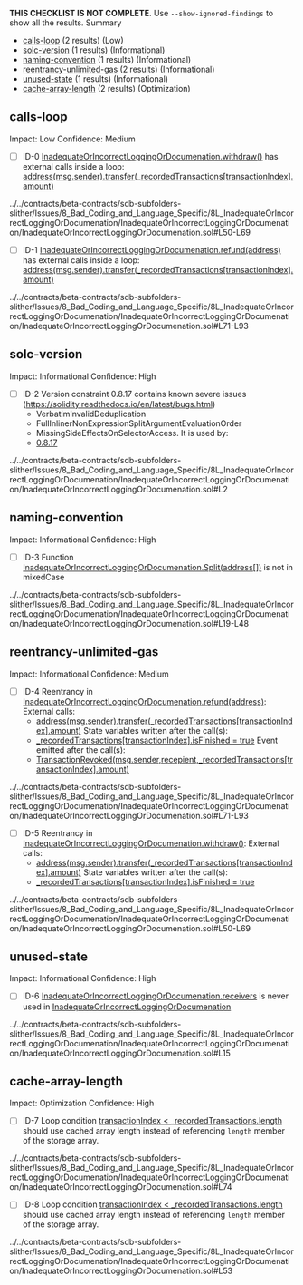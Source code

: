 **THIS CHECKLIST IS NOT COMPLETE**. Use `--show-ignored-findings` to show all the results.
Summary
 - [calls-loop](#calls-loop) (2 results) (Low)
 - [solc-version](#solc-version) (1 results) (Informational)
 - [naming-convention](#naming-convention) (1 results) (Informational)
 - [reentrancy-unlimited-gas](#reentrancy-unlimited-gas) (2 results) (Informational)
 - [unused-state](#unused-state) (1 results) (Informational)
 - [cache-array-length](#cache-array-length) (2 results) (Optimization)
## calls-loop
Impact: Low
Confidence: Medium
 - [ ] ID-0
[InadequateOrIncorrectLoggingOrDocumenation.withdraw()](../../contracts/beta-contracts/sdb-subfolders-slither/Issues/8_Bad_Coding_and_Language_Specific/8L_InadequateOrIncorrectLoggingOrDocumenation/InadequateOrIncorrectLoggingOrDocumenation/InadequateOrIncorrectLoggingOrDocumenation.sol#L50-L69) has external calls inside a loop: [address(msg.sender).transfer(_recordedTransactions[transactionIndex].amount)](../../contracts/beta-contracts/sdb-subfolders-slither/Issues/8_Bad_Coding_and_Language_Specific/8L_InadequateOrIncorrectLoggingOrDocumenation/InadequateOrIncorrectLoggingOrDocumenation/InadequateOrIncorrectLoggingOrDocumenation.sol#L62-L64)

../../contracts/beta-contracts/sdb-subfolders-slither/Issues/8_Bad_Coding_and_Language_Specific/8L_InadequateOrIncorrectLoggingOrDocumenation/InadequateOrIncorrectLoggingOrDocumenation/InadequateOrIncorrectLoggingOrDocumenation.sol#L50-L69


 - [ ] ID-1
[InadequateOrIncorrectLoggingOrDocumenation.refund(address)](../../contracts/beta-contracts/sdb-subfolders-slither/Issues/8_Bad_Coding_and_Language_Specific/8L_InadequateOrIncorrectLoggingOrDocumenation/InadequateOrIncorrectLoggingOrDocumenation/InadequateOrIncorrectLoggingOrDocumenation.sol#L71-L93) has external calls inside a loop: [address(msg.sender).transfer(_recordedTransactions[transactionIndex].amount)](../../contracts/beta-contracts/sdb-subfolders-slither/Issues/8_Bad_Coding_and_Language_Specific/8L_InadequateOrIncorrectLoggingOrDocumenation/InadequateOrIncorrectLoggingOrDocumenation/InadequateOrIncorrectLoggingOrDocumenation.sol#L81-L83)

../../contracts/beta-contracts/sdb-subfolders-slither/Issues/8_Bad_Coding_and_Language_Specific/8L_InadequateOrIncorrectLoggingOrDocumenation/InadequateOrIncorrectLoggingOrDocumenation/InadequateOrIncorrectLoggingOrDocumenation.sol#L71-L93


## solc-version
Impact: Informational
Confidence: High
 - [ ] ID-2
Version constraint 0.8.17 contains known severe issues (https://solidity.readthedocs.io/en/latest/bugs.html)
	- VerbatimInvalidDeduplication
	- FullInlinerNonExpressionSplitArgumentEvaluationOrder
	- MissingSideEffectsOnSelectorAccess.
It is used by:
	- [0.8.17](../../contracts/beta-contracts/sdb-subfolders-slither/Issues/8_Bad_Coding_and_Language_Specific/8L_InadequateOrIncorrectLoggingOrDocumenation/InadequateOrIncorrectLoggingOrDocumenation/InadequateOrIncorrectLoggingOrDocumenation.sol#L2)

../../contracts/beta-contracts/sdb-subfolders-slither/Issues/8_Bad_Coding_and_Language_Specific/8L_InadequateOrIncorrectLoggingOrDocumenation/InadequateOrIncorrectLoggingOrDocumenation/InadequateOrIncorrectLoggingOrDocumenation.sol#L2


## naming-convention
Impact: Informational
Confidence: High
 - [ ] ID-3
Function [InadequateOrIncorrectLoggingOrDocumenation.Split(address[])](../../contracts/beta-contracts/sdb-subfolders-slither/Issues/8_Bad_Coding_and_Language_Specific/8L_InadequateOrIncorrectLoggingOrDocumenation/InadequateOrIncorrectLoggingOrDocumenation/InadequateOrIncorrectLoggingOrDocumenation.sol#L19-L48) is not in mixedCase

../../contracts/beta-contracts/sdb-subfolders-slither/Issues/8_Bad_Coding_and_Language_Specific/8L_InadequateOrIncorrectLoggingOrDocumenation/InadequateOrIncorrectLoggingOrDocumenation/InadequateOrIncorrectLoggingOrDocumenation.sol#L19-L48


## reentrancy-unlimited-gas
Impact: Informational
Confidence: Medium
 - [ ] ID-4
Reentrancy in [InadequateOrIncorrectLoggingOrDocumenation.refund(address)](../../contracts/beta-contracts/sdb-subfolders-slither/Issues/8_Bad_Coding_and_Language_Specific/8L_InadequateOrIncorrectLoggingOrDocumenation/InadequateOrIncorrectLoggingOrDocumenation/InadequateOrIncorrectLoggingOrDocumenation.sol#L71-L93):
	External calls:
	- [address(msg.sender).transfer(_recordedTransactions[transactionIndex].amount)](../../contracts/beta-contracts/sdb-subfolders-slither/Issues/8_Bad_Coding_and_Language_Specific/8L_InadequateOrIncorrectLoggingOrDocumenation/InadequateOrIncorrectLoggingOrDocumenation/InadequateOrIncorrectLoggingOrDocumenation.sol#L81-L83)
	State variables written after the call(s):
	- [_recordedTransactions[transactionIndex].isFinished = true](../../contracts/beta-contracts/sdb-subfolders-slither/Issues/8_Bad_Coding_and_Language_Specific/8L_InadequateOrIncorrectLoggingOrDocumenation/InadequateOrIncorrectLoggingOrDocumenation/InadequateOrIncorrectLoggingOrDocumenation.sol#L84)
	Event emitted after the call(s):
	- [TransactionRevoked(msg.sender,recepient,_recordedTransactions[transactionIndex].amount)](../../contracts/beta-contracts/sdb-subfolders-slither/Issues/8_Bad_Coding_and_Language_Specific/8L_InadequateOrIncorrectLoggingOrDocumenation/InadequateOrIncorrectLoggingOrDocumenation/InadequateOrIncorrectLoggingOrDocumenation.sol#L85-L89)

../../contracts/beta-contracts/sdb-subfolders-slither/Issues/8_Bad_Coding_and_Language_Specific/8L_InadequateOrIncorrectLoggingOrDocumenation/InadequateOrIncorrectLoggingOrDocumenation/InadequateOrIncorrectLoggingOrDocumenation.sol#L71-L93


 - [ ] ID-5
Reentrancy in [InadequateOrIncorrectLoggingOrDocumenation.withdraw()](../../contracts/beta-contracts/sdb-subfolders-slither/Issues/8_Bad_Coding_and_Language_Specific/8L_InadequateOrIncorrectLoggingOrDocumenation/InadequateOrIncorrectLoggingOrDocumenation/InadequateOrIncorrectLoggingOrDocumenation.sol#L50-L69):
	External calls:
	- [address(msg.sender).transfer(_recordedTransactions[transactionIndex].amount)](../../contracts/beta-contracts/sdb-subfolders-slither/Issues/8_Bad_Coding_and_Language_Specific/8L_InadequateOrIncorrectLoggingOrDocumenation/InadequateOrIncorrectLoggingOrDocumenation/InadequateOrIncorrectLoggingOrDocumenation.sol#L62-L64)
	State variables written after the call(s):
	- [_recordedTransactions[transactionIndex].isFinished = true](../../contracts/beta-contracts/sdb-subfolders-slither/Issues/8_Bad_Coding_and_Language_Specific/8L_InadequateOrIncorrectLoggingOrDocumenation/InadequateOrIncorrectLoggingOrDocumenation/InadequateOrIncorrectLoggingOrDocumenation.sol#L65)

../../contracts/beta-contracts/sdb-subfolders-slither/Issues/8_Bad_Coding_and_Language_Specific/8L_InadequateOrIncorrectLoggingOrDocumenation/InadequateOrIncorrectLoggingOrDocumenation/InadequateOrIncorrectLoggingOrDocumenation.sol#L50-L69


## unused-state
Impact: Informational
Confidence: High
 - [ ] ID-6
[InadequateOrIncorrectLoggingOrDocumenation.receivers](../../contracts/beta-contracts/sdb-subfolders-slither/Issues/8_Bad_Coding_and_Language_Specific/8L_InadequateOrIncorrectLoggingOrDocumenation/InadequateOrIncorrectLoggingOrDocumenation/InadequateOrIncorrectLoggingOrDocumenation.sol#L15) is never used in [InadequateOrIncorrectLoggingOrDocumenation](../../contracts/beta-contracts/sdb-subfolders-slither/Issues/8_Bad_Coding_and_Language_Specific/8L_InadequateOrIncorrectLoggingOrDocumenation/InadequateOrIncorrectLoggingOrDocumenation/InadequateOrIncorrectLoggingOrDocumenation.sol#L5-L94)

../../contracts/beta-contracts/sdb-subfolders-slither/Issues/8_Bad_Coding_and_Language_Specific/8L_InadequateOrIncorrectLoggingOrDocumenation/InadequateOrIncorrectLoggingOrDocumenation/InadequateOrIncorrectLoggingOrDocumenation.sol#L15


## cache-array-length
Impact: Optimization
Confidence: High
 - [ ] ID-7
Loop condition [transactionIndex < _recordedTransactions.length](../../contracts/beta-contracts/sdb-subfolders-slither/Issues/8_Bad_Coding_and_Language_Specific/8L_InadequateOrIncorrectLoggingOrDocumenation/InadequateOrIncorrectLoggingOrDocumenation/InadequateOrIncorrectLoggingOrDocumenation.sol#L74) should use cached array length instead of referencing `length` member of the storage array.
 
../../contracts/beta-contracts/sdb-subfolders-slither/Issues/8_Bad_Coding_and_Language_Specific/8L_InadequateOrIncorrectLoggingOrDocumenation/InadequateOrIncorrectLoggingOrDocumenation/InadequateOrIncorrectLoggingOrDocumenation.sol#L74


 - [ ] ID-8
Loop condition [transactionIndex < _recordedTransactions.length](../../contracts/beta-contracts/sdb-subfolders-slither/Issues/8_Bad_Coding_and_Language_Specific/8L_InadequateOrIncorrectLoggingOrDocumenation/InadequateOrIncorrectLoggingOrDocumenation/InadequateOrIncorrectLoggingOrDocumenation.sol#L53) should use cached array length instead of referencing `length` member of the storage array.
 
../../contracts/beta-contracts/sdb-subfolders-slither/Issues/8_Bad_Coding_and_Language_Specific/8L_InadequateOrIncorrectLoggingOrDocumenation/InadequateOrIncorrectLoggingOrDocumenation/InadequateOrIncorrectLoggingOrDocumenation.sol#L53



